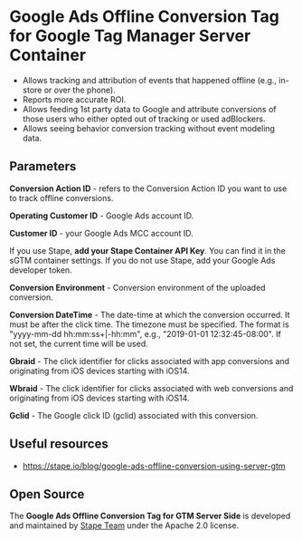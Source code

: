 # Google Ads Offline Conversion Tag for Google Tag Manager Server Container

- Allows tracking and attribution of events that happened offline (e.g., in-store or over the phone).
- Reports more accurate ROI.
- Allows feeding 1st party data to Google and attribute conversions of those users who either opted out of tracking or used adBlockers.
- Allows seeing behavior conversion tracking without event modeling data.

## Parameters

**Conversion Action ID** - refers to the Conversion Action ID you want to use to track offline conversions.

**Operating Customer ID** - Google Ads account ID.

**Customer ID** - your Google Ads MCC account ID.

If you use Stape, **add your Stape Container API Key**. You can find it in the sGTM container settings. If you do not use Stape, add your Google Ads developer token.

**Conversion Environment** - Conversion environment of the uploaded conversion.

**Conversion DateTime** - The date-time at which the conversion occurred. It must be after the click time. The timezone must be specified. The format is "yyyy-mm-dd hh:mm:ss+|-hh:mm", e.g., "2019-01-01 12:32:45-08:00". If not set, the current time will be used.

**Gbraid** - The click identifier for clicks associated with app conversions and originating from iOS devices starting with iOS14.

**Wbraid** - The click identifier for clicks associated with web conversions and originating from iOS devices starting with iOS14.

**Gclid** - The Google click ID (gclid) associated with this conversion.

## Useful resources
- https://stape.io/blog/google-ads-offline-conversion-using-server-gtm

## Open Source

The **Google Ads Offline Conversion Tag for GTM Server Side** is developed and maintained by [Stape Team](https://stape.io/) under the Apache 2.0 license.
